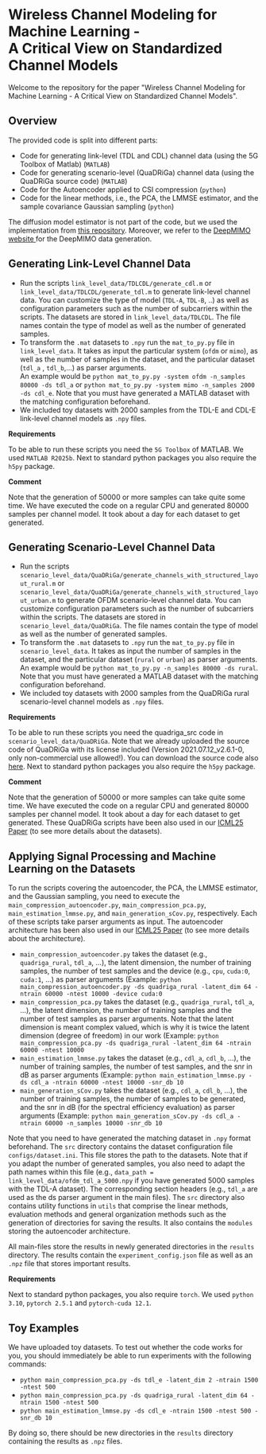 # Wireless Channel Modeling for Machine Learning - <br> A Critical View on Standardized Channel Models
Welcome to the repository for the paper "Wireless Channel Modeling for Machine Learning - A Critical View on Standardized Channel Models". 

## Overview

The provided code is split into different parts:
<ul>
  <li>Code for generating link-level (TDL and CDL) channel data (using the 5G Toolbox of Matlab) (<code>MATLAB</code>)</li>
  <li>Code for generating scenario-level (QuaDRiGa) channel data (using the QuaDRiGa source code) (<code>MATLAB</code>)</li>
  <li>Code for the Autoencoder applied to CSI compression (<code>python</code>)</li>
  <li>Code for the linear methods, i.e., the PCA, the LMMSE estimator, and the sample covariance Gaussian sampling (<code>python</code>)</li>
</ul>
The diffusion model estimator is not part of the code, but we used the implementation from <a href="https://github.com/benediktfesl/Diffusion_channel_est">this repository</a>. Moreover, we refer to the <a href="https://www.deepmimo.net/">DeepMIMO website </a> for the DeepMIMO data generation.

## Generating Link-Level Channel Data

<ul>
  <li>Run the scripts <code>link_level_data/TDLCDL/generate_cdl.m</code> or <code>link_level_data/TDLCDL/generate_tdl.m</code> to generate link-level channel data. 
  You can customize the type of model (<code>TDL-A</code>, <code>TDL-B</code>, ..) as well as configuration parameters such as the number of subcarriers within the scripts. 
  The datasets are stored in <code>link_level_data/TDLCDL</code>.
  The file names contain the type of model as well as the number of generated samples.</li>
  <li>To transform the <code>.mat</code> datasets to <code>.npy</code> run the <code>mat_to_py.py</code> file in <code>link_level_data</code>. 
  It takes as input the particular system (<code>ofdm</code> or <code>mimo</code>), as well as the number of samples in the dataset, and the particular dataset (<code>tdl_a</code> , <code>tdl_b</code>,...) as parser arguments. 
  <br> An example would be <code>python mat_to_py.py -system ofdm -n_samples 80000 -ds tdl_a</code> or <code>python mat_to_py.py -system mimo -n_samples 2000 -ds cdl_e</code>. Note that you must have generated a MATLAB dataset with the matching configuration beforehand.</li>
  <li>We included toy datasets with 2000 samples from the TDL-E and CDL-E link-level channel models as <code>.npy</code> files.</li>
</ul>
 
 <b> Requirements </b><br>

To be able to run these scripts you need the `5G Toolbox` of MATLAB. We used `MATLAB R2025b`. Next to standard python packages you also require the `h5py` package.

 <b> Comment </b><br>

 Note that the generation of 50000 or more samples can take quite some time. We have executed the code on a regular CPU and generated 80000 samples per channel model. It took about a day for each dataset to get generated.

## Generating Scenario-Level Channel Data

<ul>
  <li>Run the scripts <code>scenario_level_data/QuaDRiGa/generate_channels_with_structured_layout_rural.m</code> or <code>scenario_level_data/QuaDRiGa/generate_channels_with_structured_layout_urban.m</code> to generate OFDM scenario-level channel data. 
  You can customize configuration parameters such as the number of subcarriers within the scripts. 
  The datasets are stored in <code>scenario_level_data/QuaDRiGa</code>.
  The file names contain the type of model as well as the number of generated samples.</li>
  <li>To transform the <code>.mat</code> datasets to <code>.npy</code> run the <code>mat_to_py.py</code> file in <code>scenario_level_data</code>. 
  It takes as input the number of samples in the dataset, and the particular dataset (<code>rural</code> or <code>urban</code>) as parser arguments. 
  <br> An example would be <code>python mat_to_py.py -n_samples 80000 -ds rural</code>. Note that you must have generated a MATLAB dataset with the matching configuration beforehand.</li>
  <li>We included toy datasets with 2000 samples from the QuaDRiGa rural scenario-level channel models as <code>.npy</code> files.</li>
</ul>
 
 <b> Requirements </b><br>

To be able to run these scripts you need the quadriga_src code in `scenario_level_data/QuaDRiGa`. Note that we already uploaded the source code of QuaDRiGa with its license included (Version 2021.07.12_v2.6.1-0, only non-commercial use allowed!). You can download the source code also <a href="https://quadriga-channel-model.de/">here</a>. Next to standard python packages you also require the `h5py` package.

 <b> Comment </b><br>

 Note that the generation of 50000 or more samples can take quite some time. We have executed the code on a regular CPU and generated 80000 samples per channel model. It took about a day for each dataset to get generated. These QuaDRiGa scripts have been also used in our <a href="https://openreview.net/forum?id=FFJFT93oa7">ICML25 Paper</a> (to see more details about the datasets).

## Applying Signal Processing and Machine Learning on the Datasets

To run the scripts covering the autoencoder, the PCA, the LMMSE estimator, and the Gaussian sampling, you need to execute the <code>main_compression_autoencoder.py</code>, <code>main_compression_pca.py</code>, <code>main_estimation_lmmse.py</code>, and <code>main_generation_sCov.py</code>, respectively. Each of these scripts take parser arguments as input. The autoencoder architecture has been also used in our <a href="https://openreview.net/forum?id=FFJFT93oa7">ICML25 Paper</a> (to see more details about the architecture).

<ul>
  <li> <code>main_compression_autoencoder.py</code> takes the dataset (e.g., <code>quadriga_rural</code>, <code>tdl_a</code>, ...), the latent dimension, the number of training samples, the number of test samples and the device (e.g., <code>cpu</code>, <code>cuda:0</code>, <code>cuda:1</code>, ...) as parser arguments (Example: <code>python main_compression_autoencoder.py -ds quadriga_rural -latent_dim 64 -ntrain 60000 -ntest 10000 -device cuda:0</code> </li>
  <li> <code>main_compression_pca.py</code> takes the dataset (e.g., <code>quadriga_rural</code>, <code>tdl_a</code>, ...), the latent dimension, the number of training samples and the number of test samples as parser arguments. Note that the latent dimension is meant complex valued, which is why it is twice the latent dimension (degree of freedom) in our work (Example: <code>python main_compression_pca.py -ds quadriga_rural -latent_dim 64 -ntrain 60000 -ntest 10000</code> </li>
  <li> <code>main_estimation_lmmse.py</code> takes the dataset (e.g., <code>cdl_a</code>, <code>cdl_b</code>, ...), the number of training samples, the number of test samples, and the snr in dB as parser arguments (Example: <code>python main_estimation_lmmse.py -ds cdl_a -ntrain 60000 -ntest 10000 -snr_db 10</code> </li>
  <li> <code>main_generation_sCov.py</code> takes the dataset (e.g., <code>cdl_a</code>, <code>cdl_b</code>, ...), the number of training samples, the number of samples to be generated, and the snr in dB (for the spectral efficiency evaluation) as parser arguments (Example: <code>python main_generation_sCov.py -ds cdl_a -ntrain 60000 -n_samples 10000 -snr_db 10</code> </li>
</ul>

Note that you need to have generated the matching dataset in `.npy` format beforehand. The `src` directory contains the dataset configuration file `configs/dataset.ini`. This file stores the path to the datasets. Note that if you adapt the number of generated samples, you also need to adapt the path names within this file (e.g., `data_path = link_level_data/ofdm_tdl_a_5000.npy` if you have generated 5000 samples with the TDL-A dataset). The corresponding section headers (e.g., `tdl_a` are used as the ds parser argument in the main files). The `src` directory also contains utility functions in `utils` that comprise the linear methods, evaluation methods and general organization methods such as the generation of directories for saving the results. It also contains the `modules` storing the autoencoder architecture.

All main-files store the results in newly generated directories in the `results` directory. The results contain the `experiment_config.json` file as well as an `.npz` file that stores important results.

<b> Requirements </b><br>

Next to standard python packages, you also require `torch`. We used  `python 3.10`, `pytorch 2.5.1` and `pytorch-cuda 12.1`.

## Toy Examples

We have uploaded toy datasets. To test out whether the code works for you, you should immediately be able to run experiments with the following commands:

<ul>
  <li><code>python main_compression_pca.py -ds tdl_e -latent_dim 2 -ntrain 1500 -ntest 500</code></li>
  <li><code>python main_compression_pca.py -ds quadriga_rural -latent_dim 64 -ntrain 1500 -ntest 500</code></li>
  <li><code>python main_estimation_lmmse.py -ds cdl_e -ntrain 1500 -ntest 500 -snr_db 10</code></li>
</ul>

By doing so, there should be new directories in the `results` directory containing the results as `.npz` files. 


